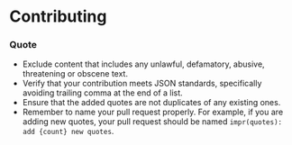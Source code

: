 # Contributing

### Quote

- Exclude content that includes any unlawful, defamatory, abusive, threatening or obscene text.
- Verify that your contribution meets JSON standards, specifically avoiding trailing comma at the end of a list.
- Ensure that the added quotes are not duplicates of any existing ones.
- Remember to name your pull request properly. For example, if you are adding new quotes, your pull request should be named `impr(quotes): add {count} new quotes`.
